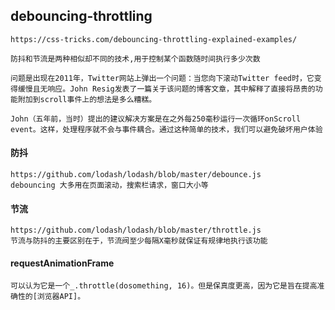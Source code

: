 ## debouncing-throttling

    https://css-tricks.com/debouncing-throttling-explained-examples/

    防抖和节流是两种相似却不同的技术,用于控制某个函数随时间执行多少次数

    问题是出现在2011年，Twitter网站上弹出一个问题：当您向下滚动Twitter feed时，它变得缓慢且无响应。John Resig发表了一篇关于该问题的博客文章，其中解释了直接将昂贵的功能附加到scroll事件上的想法是多么糟糕。

    John（五年前，当时）提出的建议解决方案是在之外每250毫秒运行一次循环onScroll event。这样，处理程序就不会与事件耦合。通过这种简单的技术，我们可以避免破坏用户体验
    
#### 防抖

    https://github.com/lodash/lodash/blob/master/debounce.js
    debouncing 大多用在页面滚动，搜索栏请求，窗口大小等

#### 节流

    https://github.com/lodash/lodash/blob/master/throttle.js
    节流与防抖的主要区别在于，节流阀至少每隔X毫秒就保证有规律地执行该功能

#### requestAnimationFrame

    可以认为它是一个_.throttle(dosomething, 16)。但是保真度更高，因为它是旨在提高准确性的[浏览器API]。